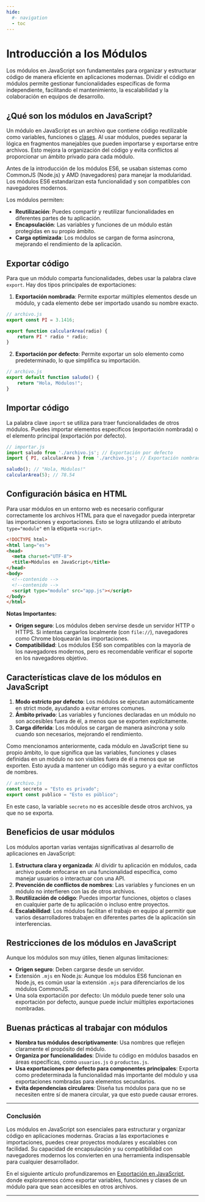 ```yaml
---
hide:
  #- navigation
  - toc
---
```


<link rel="stylesheet" href="../../assets/stylesheets/javascript.css">

# **Introducción a los Módulos**

Los módulos en JavaScript son fundamentales para organizar y estructurar código de manera eficiente en aplicaciones modernas. Dividir el código en módulos permite gestionar funcionalidades específicas de forma independiente, facilitando el mantenimiento, la escalabilidad y la colaboración en equipos de desarrollo.

## **¿Qué son los módulos en JavaScript?**

Un módulo en JavaScript es un archivo que contiene código reutilizable como variables, funciones o [clases](../clases/). Al usar módulos, puedes separar la lógica en fragmentos manejables que pueden importarse y exportarse entre archivos. Esto mejora la organización del código y evita conflictos al proporcionar un ámbito privado para cada módulo.

Antes de la introducción de los módulos ES6, se usaban sistemas como CommonJS (Node.js) y AMD (navegadores) para manejar la modularidad. Los módulos ES6 estandarizan esta funcionalidad y son compatibles con navegadores modernos.

Los módulos permiten:

  - **Reutilización**: Puedes compartir y reutilizar funcionalidades en diferentes partes de tu aplicación.
  - **Encapsulación**: Las variables y funciones de un módulo están protegidas en su propio ámbito.
  - **Carga optimizada**: Los módulos se cargan de forma asíncrona, mejorando el rendimiento de la aplicación.

## **Exportar código**

Para que un módulo comparta funcionalidades, debes usar la palabra clave `export`. Hay dos tipos principales de exportaciones:

  1. **Exportación nombrada**: Permite exportar múltiples elementos desde un módulo, y cada elemento debe ser importado usando su nombre exacto.

```js linenums="1" title="javascript"
// archivo.js
export const PI = 3.1416;

export function calcularArea(radio) {
    return PI * radio * radio;
}
```

  2. **Exportación por defecto**: Permite exportar un solo elemento como predeterminado, lo que simplifica su importación.

```js linenums="1" title="javascript"
// archivo.js
export default function saludo() {
    return "Hola, Módulos!";
}
```

## **Importar código**

La palabra clave `import` se utiliza para traer funcionalidades de otros módulos. Puedes importar elementos específicos (exportación nombrada) o el elemento principal (exportación por defecto).

```js linenums="1" title="javascript"
// importar.js
import saludo from './archivo.js'; // Exportación por defecto
import { PI, calcularArea } from './archivo.js'; // Exportación nombrada

saludo(); // "Hola, Módulos!"
calcularArea(5); // 78.54
```

## **Configuración básica en HTML**

Para usar módulos en un entorno web es necesario configurar correctamente los archivos HTML para que el navegador pueda interpretar las importaciones y exportaciones. Esto se logra utilizando el atributo `type="module"` en la etiqueta `<script>`.

```html linenums="1" title="html"
<!DOCTYPE html>
<html lang="es">
<head>
  <meta charset="UTF-8">
  <title>Módulos en JavaScript</title>
</head>
<body>
  <!--contenido -->
  <!--contenido -->
  <script type="module" src="app.js"></script>
</body>
</html>
```

**Notas Importantes:**

  - **Origen seguro**: Los módulos deben servirse desde un servidor HTTP o HTTPS. Si intentas cargarlos localmente (con `file://`), navegadores como Chrome bloquearán las importaciones.
  - **Compatibilidad**: Los módulos ES6 son compatibles con la mayoría de los navegadores modernos, pero es recomendable verificar el soporte en los navegadores objetivo.

## **Características clave de los módulos en JavaScript**

  1. **Modo estricto por defecto**: Los módulos se ejecutan automáticamente en strict mode, ayudando a evitar errores comunes.
  2. **Ámbito privado**: Las variables y funciones declaradas en un módulo no son accesibles fuera de él, a menos que se exporten explícitamente.
  3. **Carga diferida**: Los módulos se cargan de manera asíncrona y solo cuando son necesarios, mejorando el rendimiento.

Como mencionamos anteriormente, cada módulo en JavaScript tiene su propio ámbito, lo que significa que las variables, funciones y clases definidas en un módulo no son visibles fuera de él a menos que se exporten. Esto ayuda a mantener un código más seguro y a evitar conflictos de nombres.

```js linenums="1" title="javascript"
// archivo.js
const secreto = "Esto es privado";
export const publico = "Esto es público";
```

En este caso, la variable `secreto` no es accesible desde otros archivos, ya que no se exporta.

## **Beneficios de usar módulos**

Los módulos aportan varias ventajas significativas al desarrollo de aplicaciones en JavaScript:

  1. **Estructura clara y organizada**: Al dividir tu aplicación en módulos, cada archivo puede enfocarse en una funcionalidad específica, como manejar usuarios o interactuar con una API.
  2. **Prevención de conflictos de nombres**: Las variables y funciones en un módulo no interfieren con las de otros archivos.
  3. **Reutilización de código**: Puedes importar funciones, objetos o clases en cualquier parte de tu aplicación o incluso entre proyectos.
  4. **Escalabilidad**: Los módulos facilitan el trabajo en equipo al permitir que varios desarrolladores trabajen en diferentes partes de la aplicación sin interferencias.

## **Restricciones de los módulos en JavaScript**

Aunque los módulos son muy útiles, tienen algunas limitaciones:

  - **Origen seguro**: Deben cargarse desde un servidor.
  - Extensión `.mjs` en Node.js: Aunque los módulos ES6 funcionan en Node.js, es común usar la extensión `.mjs` para diferenciarlos de los módulos CommonJS.
  - Una sola exportación por defecto: Un módulo puede tener solo una exportación por defecto, aunque puede incluir múltiples exportaciones nombradas.

## **Buenas prácticas al trabajar con módulos**

  - **Nombra tus módulos descriptivamente**: Usa nombres que reflejen claramente el propósito del módulo.
  - **Organiza por funcionalidades**: Divide tu código en módulos basados en áreas específicas, como `usuarios.js` o `productos.js`.
  - **Usa exportaciones por defecto para componentes principales**: Exporta como predeterminada la funcionalidad más importante del módulo y usa exportaciones nombradas para elementos secundarios.
  - **Evita dependencias circulares**: Diseña tus módulos para que no se necesiten entre sí de manera circular, ya que esto puede causar errores.

***

### **Conclusión**

Los módulos en JavaScript son esenciales para estructurar y organizar código en aplicaciones modernas. Gracias a las exportaciones e importaciones, puedes crear proyectos modulares y escalables con facilidad. Su capacidad de encapsulación y su compatibilidad con navegadores modernos los convierten en una herramienta indispensable para cualquier desarrollador.

En el siguiente artículo profundizaremos en [Exportación en JavaScript](../exportacion-modulos/), donde exploraremos cómo exportar variables, funciones y clases de un módulo para que sean accesibles en otros archivos.

***

<br>
